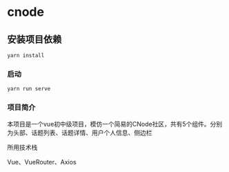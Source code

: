 # cnode

## 安装项目依赖
```
yarn install
```

### 启动
```
yarn run serve
```


### 项目简介

本项目是一个vue初中级项目，模仿一个简易的CNode社区，共有5个组件。分别为头部、话题列表、话题详情、用户个人信息、侧边栏

所用技术栈

Vue、VueRouter、Axios

